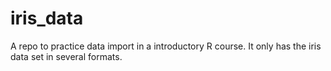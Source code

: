 # iris_data

A repo to practice data import in a introductory R course. It only has the iris data set in several formats.
